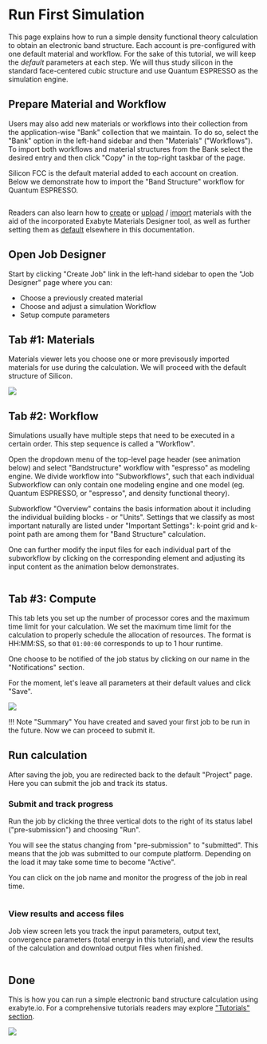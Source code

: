 # Run First Simulation

This page explains how to run a simple density functional theory calculation to obtain an electronic band structure. Each account is pre-configured with one default material and workflow. For the sake of this tutorial, we will keep the *default* parameters at each step. We will thus study silicon in the standard face-centered cubic structure and use Quantum ESPRESSO as the simulation engine.

## Prepare Material and Workflow

Users may also add new materials or workflows into their collection from the application-wise "Bank" collection that we maintain. To do so, select the "Bank" option in the left-hand sidebar and then "Materials" ("Workflows"). To import both workflows and material structures from the Bank select the desired entry and then click "Copy" in the top-right taskbar of the page.

Silicon FCC is the default material added to each account on creation. Below we demonstrate how to import the "Band Structure" workflow for Quantum ESPRESSO.

<img data-gifffer="/images/getting-started/run-first-simulation-import-workflow.gif"/>
 
Readers can also learn how to [create](../materials-designer/overview.md) or [upload](../materials/actions/upload.md) / [import](../materials/actions/import.md) materials with the aid of the incorporated Exabyte Materials Designer tool, as well as further setting them as [default](../entities-general/actions/set-default.md) elsewhere in this documentation. 
 

## Open Job Designer

Start by clicking "Create Job" link in the left-hand sidebar to open the "Job Designer" page where you can:

- Choose a previously created material
- Choose and adjust a simulation Workflow
- Setup compute parameters
   
## Tab #1: Materials

Materials viewer lets you choose one or more previsously imported materials for use during the calculation. We will proceed with the default structure of Silicon.

<img src="/images/getting-started/run-first-simulation-tab-1-materials.png"/>

## Tab #2: Workflow

Simulations usually have multiple steps that need to be executed in a certain order. This step sequence is called a "Workflow".

Open the dropdown menu of the top-level page header (see animation below) and select "Bandstructure" workflow with "espresso" as modeling engine. We divide workflow into "Subworkflows", such that each individual Subworkflow can only contain one modeling engine and one model (eg. Quantum ESPRESSO, or "espresso", and density functional theory).

Subworkflow "Overview" contains the basis information about it including the individual building blocks - or "Units". Settings that we classify as most important naturally are listed under "Important Settings": k-point grid and k-point path are among them for "Band Structure" calculation.

One can further modify the input files for each individual part of the subworkflow by clicking on the corresponding element and adjusting its input content as the animation below demonstrates.

<img data-gifffer="/images/getting-started/run-first-simulation-tab-2-workflow.gif"/>

## Tab #3: Compute

This tab lets you set up the number of processor cores and the maximum time limit for your calculation. We set the maximum time limit for the calculation to properly schedule the allocation of resources. The format is HH:MM:SS, so that `01:00:00` corresponds to up to 1 hour runtime.

One choose to be notified of the job status by clicking on our name in the "Notifications" section.

For the moment, let's leave all parameters at their default values and click "Save".

<img src="/images/getting-started/run-first-simulation-tab-3-compute.png"/>

!!! Note "Summary"
    You have created and saved your first job to be run in the future. Now we can proceed to submit it.

## Run calculation

After saving the job, you are redirected back to the default "Project" page. Here you can submit the job and track its status.

### Submit and track progress

Run the job by clicking the three vertical dots to the right of its status label ("pre-submission") and choosing "Run".

You will see the status changing from "pre-submission" to "submitted". This means that the job was submitted to our compute platform.  Depending on the load it may take some time to become "Active".

You can click on the job name and monitor the progress of the job in real time.

<img data-gifffer="/images/getting-started/run-first-simulation-submit-view-output.gif" />

### View results and access files

Job view screen lets you track the input parameters, output text, convergence parameters (total energy in this tutorial), and view the results of the calculation and download output files when finished.

<img data-gifffer="/images/getting-started/run-first-simulation-view-results.gif" />

## Done

This is how you can run a simple electronic band structure calculation using exabyte.io. For a comprehensive tutorials readers may explore ["Tutorials" section](../tutorials/dft/band-structure.md).

<img src="/images/getting-started/run-first-simulation-view-bandstructure.png"/>
